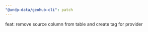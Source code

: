 ```yaml
---
"@undp-data/geohub-cli": patch
---
```


feat: remove source column from table and create tag for provider
